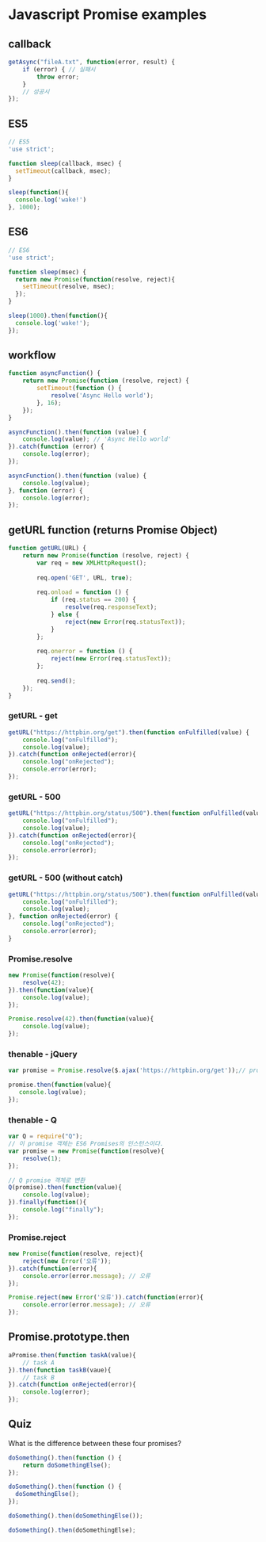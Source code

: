 # Javascript Promise examples

## callback
```javascript
getAsync("fileA.txt", function(error, result) {
    if (error) { // 실패시
        throw error;
    }
    // 성공시
});
```

## ES5
```javascript
// ES5
'use strict';

function sleep(callback, msec) {
  setTimeout(callback, msec);
}

sleep(function(){
  console.log('wake!')
}, 1000);
```

## ES6
```javascript
// ES6
'use strict';

function sleep(msec) {
  return new Promise(function(resolve, reject){
	setTimeout(resolve, msec);
  });
}

sleep(1000).then(function(){
  console.log('wake!');
});
```

## workflow
```javascript
function asyncFunction() {
    return new Promise(function (resolve, reject) {
        setTimeout(function () {
            resolve('Async Hello world');
        }, 16);
    });
}

asyncFunction().then(function (value) {
    console.log(value); // 'Async Hello world'
}).catch(function (error) {
    console.log(error);
});
```

```javascript
asyncFunction().then(function (value) {
    console.log(value);
}, function (error) {
    console.log(error);
});
```

## getURL function (returns Promise Object)
```javascript
function getURL(URL) {
    return new Promise(function (resolve, reject) {
        var req = new XMLHttpRequest();
      
        req.open('GET', URL, true);
      
        req.onload = function () {
            if (req.status == 200) {
                resolve(req.responseText);
            } else {
                reject(new Error(req.statusText));
            }
        };
      
        req.onerror = function () {
            reject(new Error(req.statusText));
        };
      
        req.send();
    });
}
```

### getURL - get
```javascript
getURL("https://httpbin.org/get").then(function onFulfilled(value) {
    console.log("onFulfilled");
    console.log(value);
}).catch(function onRejected(error){
    console.log("onRejected");
    console.error(error);
});
```

### getURL - 500
```javascript
getURL("https://httpbin.org/status/500").then(function onFulfilled(value) {
    console.log("onFulfilled");
    console.log(value);
}).catch(function onRejected(error){
    console.log("onRejected");
    console.error(error);
});
```

### getURL - 500 (without catch)
```javascript
getURL("https://httpbin.org/status/500").then(function onFulfilled(value) {
    console.log("onFulfilled");
    console.log(value);
}, function onRejected(error) {
    console.log("onRejected");
    console.error(error);
}
```

### Promise.resolve
```javascript
new Promise(function(resolve){
    resolve(42);
}).then(function(value){
    console.log(value);
});

Promise.resolve(42).then(function(value){
    console.log(value);
});
```
### thenable - jQuery
```javascript
var promise = Promise.resolve($.ajax('https://httpbin.org/get'));// promise 객체를 반환한다.

promise.then(function(value){
   console.log(value);
});
```

### thenable - Q
```javascript
var Q = require("Q");
// 이 promise 객체는 ES6 Promises의 인스턴스이다.
var promise = new Promise(function(resolve){
    resolve(1);
});

// Q promise 객체로 변환
Q(promise).then(function(value){
    console.log(value);
}).finally(function(){
    console.log("finally");
});
```

### Promise.reject
```javascript
new Promise(function(resolve, reject){
    reject(new Error('오류'));
}).catch(function(error){
    console.error(error.message); // 오류
});

Promise.reject(new Error('오류')).catch(function(error){
    console.error(error.message); // 오류
});
```

## Promise.prototype.then
```javascript
aPromise.then(function taskA(value){
    // task A
}).then(function taskB(vaue){
    // task B
}).catch(function onRejected(error){
    console.log(error);
});
```

## Quiz

What is the difference between these four promises?

```javascript
doSomething().then(function () {
    return doSomethingElse();
});

doSomething().then(function () {
  doSomethingElse();
});

doSomething().then(doSomethingElse());

doSomething().then(doSomethingElse);
```
